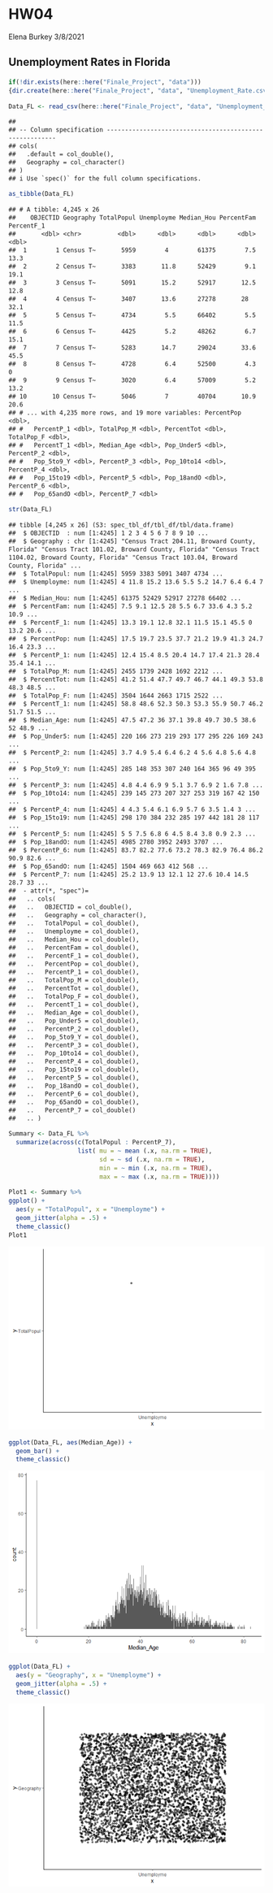 HW04
================
Elena Burkey
3/8/2021

## Unemployment Rates in Florida

``` r
if(!dir.exists(here::here("Finale_Project", "data")))
{dir.create(here::here("Finale_Project", "data", "Unemployment_Rate.csv"))}
```

``` r
Data_FL <- read_csv(here::here("Finale_Project", "data", "Unemployment_Rate.csv"))
```

    ## 
    ## -- Column specification --------------------------------------------------------
    ## cols(
    ##   .default = col_double(),
    ##   Geography = col_character()
    ## )
    ## i Use `spec()` for the full column specifications.

``` r
as_tibble(Data_FL)
```

    ## # A tibble: 4,245 x 26
    ##    OBJECTID Geography TotalPopul Unemployme Median_Hou PercentFam PercentF_1
    ##       <dbl> <chr>          <dbl>      <dbl>      <dbl>      <dbl>      <dbl>
    ##  1        1 Census T~       5959        4        61375        7.5       13.3
    ##  2        2 Census T~       3383       11.8      52429        9.1       19.1
    ##  3        3 Census T~       5091       15.2      52917       12.5       12.8
    ##  4        4 Census T~       3407       13.6      27278       28         32.1
    ##  5        5 Census T~       4734        5.5      66402        5.5       11.5
    ##  6        6 Census T~       4425        5.2      48262        6.7       15.1
    ##  7        7 Census T~       5283       14.7      29024       33.6       45.5
    ##  8        8 Census T~       4728        6.4      52500        4.3        0  
    ##  9        9 Census T~       3020        6.4      57009        5.2       13.2
    ## 10       10 Census T~       5046        7        40704       10.9       20.6
    ## # ... with 4,235 more rows, and 19 more variables: PercentPop <dbl>,
    ## #   PercentP_1 <dbl>, TotalPop_M <dbl>, PercentTot <dbl>, TotalPop_F <dbl>,
    ## #   PercentT_1 <dbl>, Median_Age <dbl>, Pop_Under5 <dbl>, PercentP_2 <dbl>,
    ## #   Pop_5to9_Y <dbl>, PercentP_3 <dbl>, Pop_10to14 <dbl>, PercentP_4 <dbl>,
    ## #   Pop_15to19 <dbl>, PercentP_5 <dbl>, Pop_18andO <dbl>, PercentP_6 <dbl>,
    ## #   Pop_65andO <dbl>, PercentP_7 <dbl>

``` r
str(Data_FL)
```

    ## tibble [4,245 x 26] (S3: spec_tbl_df/tbl_df/tbl/data.frame)
    ##  $ OBJECTID  : num [1:4245] 1 2 3 4 5 6 7 8 9 10 ...
    ##  $ Geography : chr [1:4245] "Census Tract 204.11, Broward County, Florida" "Census Tract 101.02, Broward County, Florida" "Census Tract 1104.02, Broward County, Florida" "Census Tract 103.04, Broward County, Florida" ...
    ##  $ TotalPopul: num [1:4245] 5959 3383 5091 3407 4734 ...
    ##  $ Unemployme: num [1:4245] 4 11.8 15.2 13.6 5.5 5.2 14.7 6.4 6.4 7 ...
    ##  $ Median_Hou: num [1:4245] 61375 52429 52917 27278 66402 ...
    ##  $ PercentFam: num [1:4245] 7.5 9.1 12.5 28 5.5 6.7 33.6 4.3 5.2 10.9 ...
    ##  $ PercentF_1: num [1:4245] 13.3 19.1 12.8 32.1 11.5 15.1 45.5 0 13.2 20.6 ...
    ##  $ PercentPop: num [1:4245] 17.5 19.7 23.5 37.7 21.2 19.9 41.3 24.7 16.4 23.3 ...
    ##  $ PercentP_1: num [1:4245] 12.4 15.4 8.5 20.4 14.7 17.4 21.3 28.4 35.4 14.1 ...
    ##  $ TotalPop_M: num [1:4245] 2455 1739 2428 1692 2212 ...
    ##  $ PercentTot: num [1:4245] 41.2 51.4 47.7 49.7 46.7 44.1 49.3 53.8 48.3 48.5 ...
    ##  $ TotalPop_F: num [1:4245] 3504 1644 2663 1715 2522 ...
    ##  $ PercentT_1: num [1:4245] 58.8 48.6 52.3 50.3 53.3 55.9 50.7 46.2 51.7 51.5 ...
    ##  $ Median_Age: num [1:4245] 47.5 47.2 36 37.1 39.8 49.7 30.5 38.6 52 48.9 ...
    ##  $ Pop_Under5: num [1:4245] 220 166 273 219 293 177 295 226 169 243 ...
    ##  $ PercentP_2: num [1:4245] 3.7 4.9 5.4 6.4 6.2 4 5.6 4.8 5.6 4.8 ...
    ##  $ Pop_5to9_Y: num [1:4245] 285 148 353 307 240 164 365 96 49 395 ...
    ##  $ PercentP_3: num [1:4245] 4.8 4.4 6.9 9 5.1 3.7 6.9 2 1.6 7.8 ...
    ##  $ Pop_10to14: num [1:4245] 239 145 273 207 327 253 319 167 42 150 ...
    ##  $ PercentP_4: num [1:4245] 4 4.3 5.4 6.1 6.9 5.7 6 3.5 1.4 3 ...
    ##  $ Pop_15to19: num [1:4245] 298 170 384 232 285 197 442 181 28 117 ...
    ##  $ PercentP_5: num [1:4245] 5 5 7.5 6.8 6 4.5 8.4 3.8 0.9 2.3 ...
    ##  $ Pop_18andO: num [1:4245] 4985 2780 3952 2493 3707 ...
    ##  $ PercentP_6: num [1:4245] 83.7 82.2 77.6 73.2 78.3 82.9 76.4 86.2 90.9 82.6 ...
    ##  $ Pop_65andO: num [1:4245] 1504 469 663 412 568 ...
    ##  $ PercentP_7: num [1:4245] 25.2 13.9 13 12.1 12 27.6 10.4 14.5 28.7 33 ...
    ##  - attr(*, "spec")=
    ##   .. cols(
    ##   ..   OBJECTID = col_double(),
    ##   ..   Geography = col_character(),
    ##   ..   TotalPopul = col_double(),
    ##   ..   Unemployme = col_double(),
    ##   ..   Median_Hou = col_double(),
    ##   ..   PercentFam = col_double(),
    ##   ..   PercentF_1 = col_double(),
    ##   ..   PercentPop = col_double(),
    ##   ..   PercentP_1 = col_double(),
    ##   ..   TotalPop_M = col_double(),
    ##   ..   PercentTot = col_double(),
    ##   ..   TotalPop_F = col_double(),
    ##   ..   PercentT_1 = col_double(),
    ##   ..   Median_Age = col_double(),
    ##   ..   Pop_Under5 = col_double(),
    ##   ..   PercentP_2 = col_double(),
    ##   ..   Pop_5to9_Y = col_double(),
    ##   ..   PercentP_3 = col_double(),
    ##   ..   Pop_10to14 = col_double(),
    ##   ..   PercentP_4 = col_double(),
    ##   ..   Pop_15to19 = col_double(),
    ##   ..   PercentP_5 = col_double(),
    ##   ..   Pop_18andO = col_double(),
    ##   ..   PercentP_6 = col_double(),
    ##   ..   Pop_65andO = col_double(),
    ##   ..   PercentP_7 = col_double()
    ##   .. )

``` r
Summary <- Data_FL %>%
  summarize(across(c(TotalPopul : PercentP_7),
                   list( mu = ~ mean (.x, na.rm = TRUE),
                         sd = ~ sd (.x, na.rm = TRUE),
                         min = ~ min (.x, na.rm = TRUE),
                         max = ~ max (.x, na.rm = TRUE))))
```

``` r
Plot1 <- Summary %>%
ggplot() +
  aes(y = "TotalPopul", x = "Unemployme") +
  geom_jitter(alpha = .5) +
  theme_classic() 
Plot1
```

![](HW04_files/figure-gfm/unnamed-chunk-6-1.png)<!-- -->

``` r
ggplot(Data_FL, aes(Median_Age)) +
  geom_bar() +
  theme_classic() 
```

![](HW04_files/figure-gfm/unnamed-chunk-7-1.png)<!-- -->

``` r
ggplot(Data_FL) +
  aes(y = "Geography", x = "Unemployme") +
  geom_jitter(alpha = .5) +
  theme_classic() 
```

![](HW04_files/figure-gfm/unnamed-chunk-8-1.png)<!-- -->
